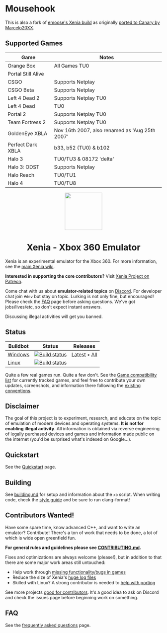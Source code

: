 # Mousehook

This is also a fork of [emoose's Xenia build](https://github.com/emoose/xenia) as originally [ported to Canary by Marcelo20XX](https://www.reddit.com/r/emulation/comments/qppb6d/goldeneye_xbla_with_updated_xenia_canary_mousehook/).

## Supported Games

| Game  | Notes  |
|---|---|
| Orange Box | All Games TU0 |
| Portal Still Alive |
| CSGO | Supports Netplay |
| CSGO Beta | Supports Netplay  |
| Left 4 Dead 2 | Supports Netplay TU0 |
| Left 4 Dead | TU0 |
| Portal 2 | Supports Netplay TU0 |
| Team Fortress 2 | Supports Netplay TU0 |
| GoldenEye XBLA | Nov 16th 2007, also renamed as 'Aug 25th 2007' |
| Perfect Dark XBLA | b33, b52 (TU0) & b102 |
| Halo 3 | TU0/TU3 & 08172 'delta' |
| Halo 3: ODST | Supports Netplay |
| Halo Reach | TU0/TU1 |
| Halo 4 | TU0/TU8 |

<p align="center">
    <a href="https://github.com/xenia-project/xenia/tree/master/assets/icon">
        <img height="120px" src="https://raw.githubusercontent.com/xenia-project/xenia/master/assets/icon/128.png" />
    </a>
</p>

<h1 align="center">Xenia - Xbox 360 Emulator</h1>

Xenia is an experimental emulator for the Xbox 360. For more information, see the
[main Xenia wiki](https://github.com/xenia-project/xenia/wiki).

**Interested in supporting the core contributors?** Visit
[Xenia Project on Patreon](https://www.patreon.com/xenia_project).

Come chat with us about **emulator-related topics** on [Discord](https://discord.gg/Q9mxZf9).
For developer chat join `#dev` but stay on topic. Lurking is not only fine, but encouraged!
Please check the [FAQ](https://github.com/xenia-project/xenia/wiki/FAQ) page before asking questions.
We've got jobs/lives/etc, so don't expect instant answers.

Discussing illegal activities will get you banned.

## Status

Buildbot | Status | Releases
-------- | ------ | --------
[Windows](https://ci.appveyor.com/project/benvanik/xenia/branch/master) | [![Build status](https://ci.appveyor.com/api/projects/status/ftqiy86kdfawyx3a/branch/master?svg=true)](https://ci.appveyor.com/project/benvanik/xenia/branch/master) | [Latest](https://github.com/xenia-project/release-builds-windows/releases/latest) ◦ [All](https://github.com/xenia-project/release-builds-windows/releases)
[Linux](https://cloud.drone.io/xenia-project/xenia) | [![Build status](https://cloud.drone.io/api/badges/xenia-project/xenia/status.svg)](https://cloud.drone.io/xenia-project/xenia)

Quite a few real games run. Quite a few don't.
See the [Game compatibility list](https://github.com/xenia-project/game-compatibility/issues)
for currently tracked games, and feel free to contribute your own updates,
screenshots, and information there following the [existing conventions](https://github.com/xenia-project/game-compatibility/blob/master/README.md).

## Disclaimer

The goal of this project is to experiment, research, and educate on the topic
of emulation of modern devices and operating systems. **It is not for enabling
illegal activity**. All information is obtained via reverse engineering of
legally purchased devices and games and information made public on the internet
(you'd be surprised what's indexed on Google...).

## Quickstart

See the [Quickstart](https://github.com/xenia-project/xenia/wiki/Quickstart) page.

## Building

See [building.md](docs/building.md) for setup and information about the
`xb` script. When writing code, check the [style guide](docs/style_guide.md)
and be sure to run clang-format!

## Contributors Wanted!

Have some spare time, know advanced C++, and want to write an emulator?
Contribute! There's a ton of work that needs to be done, a lot of which
is wide open greenfield fun.

**For general rules and guidelines please see [CONTRIBUTING.md](.github/CONTRIBUTING.md).**

Fixes and optimizations are always welcome (please!), but in addition to
that there are some major work areas still untouched:

* Help work through [missing functionality/bugs in games](https://github.com/xenia-project/xenia/labels/compat)
* Reduce the size of Xenia's [huge log files](https://github.com/xenia-project/xenia/issues/1526)
* Skilled with Linux? A strong contributor is needed to [help with porting](https://github.com/xenia-project/xenia/labels/platform-linux)

See more projects [good for contributors](https://github.com/xenia-project/xenia/labels/good%20first%20issue). It's a good idea to ask on Discord and check the issues page before beginning work on
something.

## FAQ

See the [frequently asked questions](https://github.com/xenia-project/xenia/wiki/FAQ) page.
